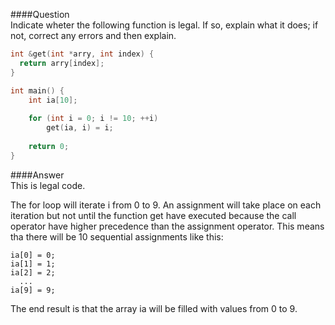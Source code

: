 ####Question  
Indicate wheter the following function is legal. If so, explain what it does; if not, correct any errors and then explain.  
```cpp
int &get(int *arry, int index) { 
  return arry[index]; 
}

int main() {
    int ia[10];
    
    for (int i = 0; i != 10; ++i)
        get(ia, i) = i;
  
    return 0;
}
```
####Answer  
This is legal code.  

The for loop will iterate i from 0 to 9. An assignment will take place on each iteration but not until the function get have executed because the call operator have higher precedence than the assignment operator. This means tha there will be 10 sequential assignments like this:
```
ia[0] = 0;
ia[1] = 1;
ia[2] = 2;
  ...
ia[9] = 9;
```
The end result is that the array ia will be filled with values from 0 to 9.  
